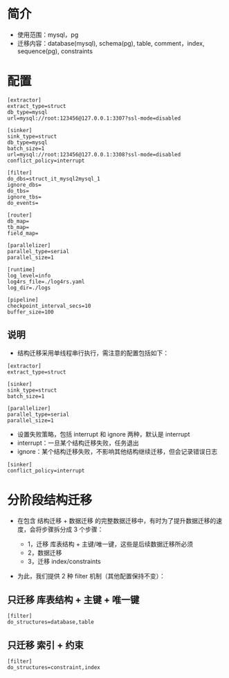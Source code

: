 # 简介
- 使用范围：mysql，pg
- 迁移内容：database(mysql), schema(pg), table, comment，index, sequence(pg), constraints

# 配置
```
[extractor]
extract_type=struct
db_type=mysql
url=mysql://root:123456@127.0.0.1:3307?ssl-mode=disabled

[sinker]
sink_type=struct
db_type=mysql
batch_size=1
url=mysql://root:123456@127.0.0.1:3308?ssl-mode=disabled
conflict_policy=interrupt

[filter]
do_dbs=struct_it_mysql2mysql_1
ignore_dbs=
do_tbs=
ignore_tbs=
do_events=

[router]
db_map=
tb_map=
field_map=

[parallelizer]
parallel_type=serial
parallel_size=1

[runtime]
log_level=info
log4rs_file=./log4rs.yaml
log_dir=./logs

[pipeline]
checkpoint_interval_secs=10
buffer_size=100
```

## 说明
- 结构迁移采用单线程串行执行，需注意的配置包括如下：
```
[extractor]
extract_type=struct

[sinker]
sink_type=struct
batch_size=1

[parallelizer]
parallel_type=serial
parallel_size=1
```

- 设置失败策略，包括 interrupt 和 ignore 两种，默认是 interrupt
- interrupt：一旦某个结构迁移失败，任务退出
- ignore：某个结构迁移失败，不影响其他结构继续迁移，但会记录错误日志
```
[sinker]
conflict_policy=interrupt
```

# 分阶段结构迁移
- 在包含 结构迁移 + 数据迁移 的完整数据迁移中，有时为了提升数据迁移的速度，会将步骤拆分成 3 个步骤：
    - 1，迁移 库表结构 + 主键/唯一键，这些是后续数据迁移所必须
    - 2，数据迁移
    - 3，迁移 index/constraints

- 为此，我们提供 2 种 filter 机制（其他配置保持不变）：

## 只迁移 库表结构 + 主键 + 唯一键
```
[filter]
do_structures=database,table
```

## 只迁移 索引 + 约束
```
[filter]
do_structures=constraint,index
```